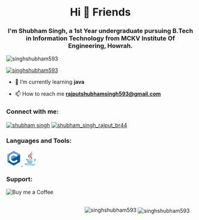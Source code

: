 <h1 align="center">Hi 👋 Friends</h1>
<h3 align="center">I'm Shubham Singh, a 1st Year undergraduate pursuing B.Tech in Information Technology from MCKV Institute Of Engineering, Howrah.</h3>

<p align="left"> <img src="https://komarev.com/ghpvc/?username=singhshubham593&label=Profile%20views&color=0e75b6&style=flat" alt="singhshubham593" /> </p>

<p align="left"> <a href="https://github.com/ryo-ma/github-profile-trophy"><img src="https://github-profile-trophy.vercel.app/?username=singhshubham593" alt="singhshubham593" /></a> </p>

- 🌱 I’m currently learning **java**

- 📫 How to reach me **rajputshubhamsingh593@gmail.com**

<h3 align="left">Connect with me:</h3>
<p align="left">
<a href="https://linkedin.com/in/shubham singh" target="blank"><img align="center" src="https://raw.githubusercontent.com/rahuldkjain/github-profile-readme-generator/master/src/images/icons/Social/linked-in-alt.svg" alt="shubham singh" height="30" width="40" /></a>
<a href="https://instagram.com/shubham_singh_rajput_br44" target="blank"><img align="center" src="https://raw.githubusercontent.com/rahuldkjain/github-profile-readme-generator/master/src/images/icons/Social/instagram.svg" alt="shubham_singh_rajput_br44" height="30" width="40" /></a>
</p>

<h3 align="left">Languages and Tools:</h3>
<p align="left"> <a href="https://www.cprogramming.com/" target="_blank" rel="noreferrer"> <img src="https://raw.githubusercontent.com/devicons/devicon/master/icons/c/c-original.svg" alt="c" width="40" height="40"/> </a> <a href="https://www.java.com" target="_blank" rel="noreferrer"> <img src="https://raw.githubusercontent.com/devicons/devicon/master/icons/java/java-original.svg" alt="java" width="40" height="40"/> </a> </p>

<h3 align="left">Support:</h3>
<p><a href="https://www.buymeacoffee.com/Buy me a Coffee"> <img align="left" src="https://cdn.buymeacoffee.com/buttons/v2/default-yellow.png" height="50" width="210" alt="Buy me a Coffee" /></a></p><br><br>


<p><img align="left" src="https://github-readme-stats.vercel.app/api/top-langs?username=singhshubham593&show_icons=true&locale=en&layout=compact" alt="singhshubham593" /></p>

<p>&nbsp;<img align="center" src="https://github-readme-stats.vercel.app/api?username=singhshubham593&show_icons=true&locale=en" alt="singhshubham593" /></p>

 
 
